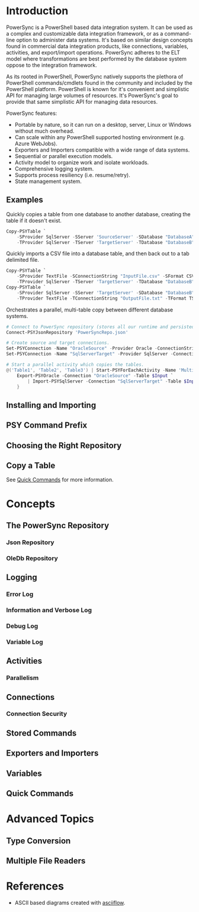 # Introduction
PowerSync is a PowerShell based data integration system. It can be used as a complex and customizable data integration framework, or as a command-line option to administer data systems. It's based on similar design concepts found in commercial data integration products, like connections, variables, activities, and export/import operations. PowerSync adheres to the ELT model where transformations are best performed by the database system oppose to the integration framework. 

As its rooted in PowerShell, PowerSync natively supports the plethora of PowerShell commands/cmdlets found in the community and included by the PowerShell platform. PowerShell is known for it's convenient and simplistic API for managing large volumes of resources. It's PowerSync's goal to provide that same simplistic API for managing data resources.

PowerSync features:
 - Portable by nature, so it can run on a desktop, server, Linux or Windows without much overhead.
 - Can scale within any PowerShell supported hosting environment (e.g. Azure WebJobs).
 - Exporters and Importers compatible with a wide range of data systems.
 - Sequential or parallel execution models.
 - Activity model to organize work and isolate workloads.
 - Comprehensive logging system.
 - Supports process resiliency (i.e. resume/retry).
 - State management system.
 
## Examples
Quickly copies a table from one database to another database, creating the table if it doesn't exist.
```powershell
Copy-PSYTable `
    -SProvider SqlServer -SServer 'SourceServer' -SDatabase "DatabaseA" -STable "dbo.MyTable" `
    -TProvider SqlServer -TServer 'TargetServer' -TDatabase "DatabaseB" -TTable "dbo.MyTableCopy"
```
Quickly imports a CSV file into a database table, and then back out to a tab delimited file.
```powershell
Copy-PSYTable `
    -SProvider TextFile -SConnectionString "InputFile.csv" -SFormat CSV -SHeader `
    -TProvider SqlServer -TServer 'TargetServer' -TDatabase "DatabaseB" -TTable "dbo.MyTable"
Copy-PSYTable `
    -SProvider SqlServer -SServer 'TargetServer' -SDatabase "DatabaseB" -STable "dbo.MyTable" `
    -TProvider TextFile -TConnectionString "OutputFile.txt" -TFormat TSV -THeader
```
Orchestrates a parallel, multi-table copy between different database systems.
```powershell
# Connect to PowerSync repository (stores all our runtime and persisted state).
Connect-PSYJsonRepository 'PowerSyncRepo.json'

# Create source and target connections.
Set-PSYConnection -Name "OracleSource" -Provider Oracle -ConnectionString "Data Source=MyOracleDB;Integrated Security=yes;"
Set-PSYConnection -Name "SqlServerTarget" -Provider SqlServer -ConnectionString "Server=TargetServer;Integrated Security=true;Database=DatabaseB"

# Start a parallel activity which copies the tables.
@('Table1', 'Table2', 'Table3') | Start-PSYForEachActivity -Name 'Multi-Table Copy' -Parallel -Throttle 3 -ScriptBlock {
    Export-PSYOracle -Connection "OracleSource" -Table $Input `
        | Import-PSYSqlServer -Connection "SqlServerTarget" -Table $Input -Create -Index
    }
```
## Installing and Importing
## PSY Command Prefix
## Choosing the Right Repository
## Copy a Table
See [Quick Commands](#quick-commands) for more information.  
# Concepts
## The PowerSync Repository
### Json Repository
### OleDb Repository
## Logging
### Error Log
### Information and Verbose Log
### Debug Log
### Variable Log
## Activities
### Parallelism
## Connections
### Connection Security
## Stored Commands
## Exporters and Importers
## Variables
## Quick Commands
# Advanced Topics
## Type Conversion
## Multiple File Readers
# References
 - ASCII based diagrams created with [asciiflow](http://asciiflow.com).